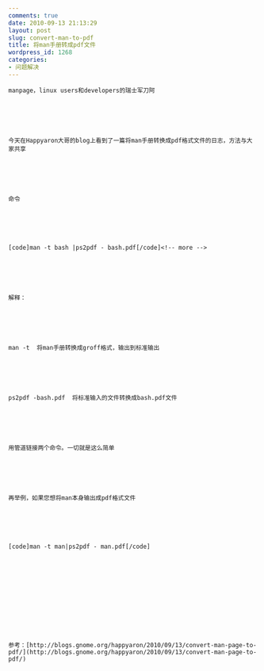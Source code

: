 ```yaml
---
comments: true
date: 2010-09-13 21:13:29
layout: post
slug: convert-man-to-pdf
title: 将man手册转成pdf文件
wordpress_id: 1268
categories:
- 问题解决
---
```



	manpage，linux users和developers的瑞士军刀阿






	今天在Happyaron大哥的blog上看到了一篇将man手册转换成pdf格式文件的日志，方法与大家共享






	命令






	[code]man -t bash |ps2pdf - bash.pdf[/code]<!-- more -->






	解释：






	man -t  将man手册转换成groff格式，输出到标准输出






	ps2pdf -bash.pdf  将标准输入的文件转换成bash.pdf文件






	用管道链接两个命令。一切就是这么简单






	再举例，如果您想将man本身输出成pdf格式文件






	[code]man -t man|ps2pdf - man.pdf[/code]






	 






	参考：[http://blogs.gnome.org/happyaron/2010/09/13/convert-man-page-to-pdf/](http://blogs.gnome.org/happyaron/2010/09/13/convert-man-page-to-pdf/)




